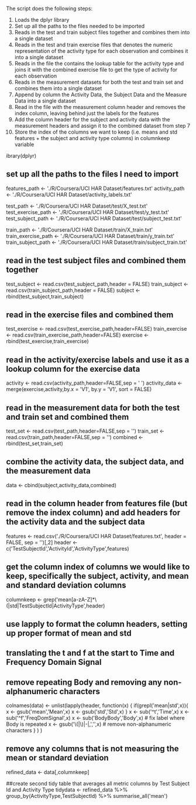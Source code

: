 The script does the following steps:

1. Loads the dplyr library
2. Set up all the paths to the files needed to be imported
3. Reads in the test and train subject files together and combines them into a single dataset
4. Reads in the test and train exercise files that denotes the numeric representation of the activity type for each observation and combines it into a single dataset
5. Reads in the file the contains the lookup table for the activity type and joins it with the combined exercise file to get the type of activity for each observation
6. Reads in the measurement datasets for both the test and train set and combines them into a single dataset
7. Append by column the Activity Data, the Subject Data and the Measure Data into a single dataset
8. Read in the file with the measurement column header and removes the index column, leaving behind just the labels for the features
9. Add the column header for the subject and activity data with the measurement headers and assign it to the combined dataset from step 7
10. Store the index of the columns we want to keep (i.e. means and std features + the subject and activity type columns) in columnkeep variable

ibrary(dplyr)

## set up all the paths to the files I need to import
features_path <- './R/Coursera/UCI HAR Dataset/features.txt'
activity_path <- './R/Coursera/UCI HAR Dataset/activity_labels.txt'

test_path <- './R/Coursera/UCI HAR Dataset/test/X_test.txt'
test_exercise_path <- './R/Coursera/UCI HAR Dataset/test/y_test.txt'
test_subject_path <- './R/Coursera/UCI HAR Dataset/test/subject_test.txt'

train_path <- './R/Coursera/UCI HAR Dataset/train/X_train.txt'
train_exercise_path <- './R/Coursera/UCI HAR Dataset/train/y_train.txt'
train_subject_path <- './R/Coursera/UCI HAR Dataset/train/subject_train.txt'

## read in the test subject files and combined them together
test_subject <- read.csv(test_subject_path,header = FALSE)
train_subject <- read.csv(train_subject_path,header = FALSE)
subject <- rbind(test_subject,train_subject)

## read in the exercise files and combined them
test_exercise <- read.csv(test_exercise_path,header=FALSE)
train_exercise <- read.csv(train_exercise_path,header=FALSE)
exercise <- rbind(test_exercise,train_exercise)

## read in the activity/exercise labels and use it as a lookup column for the exercise data
activity <- read.csv(activity_path,header=FALSE,sep = ' ')
activity_data <- merge(exercise,activity,by.x = 'V1', by.y = 'V1', sort = FALSE)

## read in the measurement data for both the test and train set and combined them
test_set <- read.csv(test_path,header=FALSE,sep = '')
train_set <- read.csv(train_path,header=FALSE,sep = '')
combined <- rbind(test_set,train_set)

## combine the activity data, the subject data, and the measurement data
data <- cbind(subject,activity_data,combined)

## read in the column header from features file (but remove the index column) and add headers for the activity data and the subject data
features <- read.csv('./R/Coursera/UCI HAR Dataset/features.txt', header = FALSE, sep = '')[,2]
header <- c('TestSubjectId','ActivityId','ActivityType',features)

## get the column index of columns we would like to keep, specifically the subject, activity, and mean and standard deviation columns
columnkeep <- grep('mean[a-zA-Z]*\\(|std|TestSubjectId|ActivityType',header)

## use lapply to format the column headers, setting up proper format of mean and std
## translating the t and f at the start to Time and Frequency Domain Signal
## remove repeating Body and removing any non-alphanumeric characters
colnames(data) <- unlist(lapply(header, function(x) {
        if(grepl('mean|std',x)){
                x <- gsub('mean','Mean',x)
                x <- gsub('std','Std',x)
        }
        x <- sub('^t','Time',x)
        x <- sub('^f','FreqDomSignal',x)
        x <- sub('BodyBody','Body',x) # fix label where Body is repeated
        x <- gsub('\\(|\\)|-|,','',x) # remove non-alphanumeric characters
}
)
)
## remove any columns that is not measuring the mean or standard deviation
refined_data <- data[,columnkeep]

##create second tidy table that averages all metric columns by Test Subject Id and Activity Type
tidydata <- refined_data %>% group_by(ActivityType,TestSubjectId) %>% summarise_all('mean')
